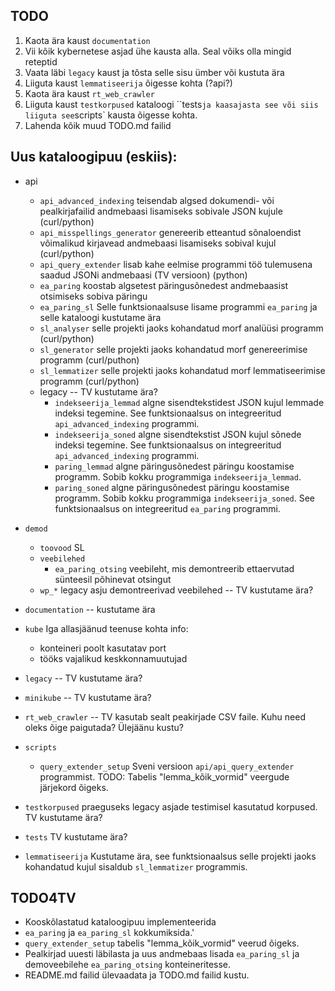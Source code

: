 ## TODO
1. Kaota ära kaust `documentation`
2. Vii kõik kybernetese asjad ühe kausta alla. Seal võiks olla mingid reteptid
3. Vaata läbi `legacy` kaust ja tõsta selle sisu ümber või kustuta ära
4. Liiguta kaust `lemmatiseerija` õigesse kohta (?api?)
5. Kaota ära kaust `rt_web_crawler`
6. Liiguta kaust `testkorpused` kataloogi ``tests` ja kaasajasta see või siis liiguta see `scripts` kausta õigesse kohta.
7. Lahenda kõik muud TODO.md failid

## Uus kataloogipuu (eskiis):
* api
  * ```api_advanced_indexing``` teisendab algsed dokumendi- või pealkirjafailid
  andmebaasi lisamiseks sobivale JSON kujule (curl/python)
  * ```api_misspellings_generator``` genereerib etteantud sõnaloendist võimalikud
  kirjavead andmebaasi lisamiseks sobival kujul (curl/python)
  * ```api_query_extender``` lisab kahe eelmise programmi töö tulemusena
  saadud JSONi andmebaasi (TV versioon) (python)
  * ```ea_paring``` koostab algsetest päringusõnedest andmebaasist otsimiseks
  sobiva päringu
  * ```ea_paring_sl``` Selle funktsionaalsuse lisame programmi ```ea_paring```
  ja selle kataloogi kustutame ära
  * ```sl_analyser``` selle projekti jaoks kohandatud morf analüüsi programm (curl/python)
  * ```sl_generator``` selle projekti jaoks kohandatud morf genereerimise programm (curl/puthon)
  * ```sl_lemmatizer``` selle projekti jaoks kohandatud morf lemmatiseerimise programm (curl/python)
  * legacy -- TV kustutame ära?
    * ```indekseerija_lemmad``` algne sisendtekstidest JSON kujul lemmade indeksi tegemine.
    See funktsionaalsus on integreeritud ```api_advanced_indexing``` programmi.
    * ```indekseerija_soned``` algne sisendtekstist JSON kujul sõnede indeksi tegemine.
    See funktsionaalsus on integreeritud ```api_advanced_indexing``` programmi.
    * ```paring_lemmad``` algne päringusõnedest päringu koostamise programm.
    Sobib kokku programmiga ```indekseerija_lemmad```.
    * ```paring_soned``` algne päringusõnedest päringu koostamise programm.
    Sobib kokku programmiga ```indekseerija_soned```. 
    See funktsionaalsus on integreeritud ```ea_paring``` programmi.

* ```demod```
  * ```toovood``` SL
  * ```veebilehed```
    * ```ea_paring_otsing``` veebileht, mis demontreerib ettaervutad sünteesil
    põhinevat otsingut
  * ```wp_*``` legacy asju demontreerivad veebilehed -- TV kustutame ära?

* ```documentation``` -- kustutame ära

* ```kube``` Iga allasjäänud teenuse kohta info:
  * konteineri poolt kasutatav port
  * tööks vajalikud keskkonnamuutujad

* ```legacy``` -- TV kustutame ära?

* ```minikube```  -- TV kustutame ära?

* ```rt_web_crawler``` -- TV kasutab sealt peakirjade CSV faile.
Kuhu need oleks õige paigutada? Ülejäänu kustu?

* ```scripts```
  * ```query_extender_setup``` Sveni versioon ```api/api_query_extender``` programmist.
  TODO: Tabelis "lemma_kõik_vormid" veergude järjekord õigeks.

* ```testkorpused``` praeguseks legacy asjade testimisel kasutatud korpused.
TV kustutame ära?

* ```tests``` TV kustutame ära?

* ```lemmatiseerija``` Kustutame ära, see funktsionaalsus selle projekti jaoks
kohandatud kujul sisaldub ```sl_lemmatizer``` programmis.

## TODO4TV

* Kooskõlastatud kataloogipuu implementeerida
* ```ea_paring``` ja ```ea_paring_sl``` kokkumiksida.'
* ```query_extender_setup``` tabelis "lemma_kõik_vormid" veerud õigeks.
* Pealkirjad uuesti läbilasta ja uus andmebaas lisada ```ea_paring_sl``` ja
demoveebilehe ```ea_paring_otsing``` konteineritesse.
* README.md failid ülevaadata ja TODO.md failid kustu.
